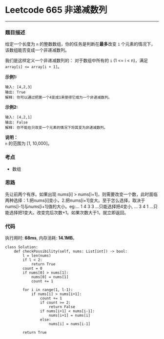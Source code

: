 # Leetcode 665 非递减数列
***
### 题目描述
给定一个长度为 `n` 的整数数组，你的任务是判断在**最多**改变 `1` 个元素的情况下，该数组能否变成一个非递减数列。

我们是这样定义一个非递减数列的： 对于数组中所有的 `i` (1 <= i < n)，满足 `array[i] <= array[i + 1]`。

**示例1:**

	输入: [4,2,3]
	输出: True
	解释: 你可以通过把第一个4变成1来使得它成为一个非递减数列。

**示例2:**

	输入: [4,2,1]
	输出: False
	解释: 你不能在只改变一个元素的情况下将其变为非递减数列。
	
**说明：**  
`n` 的范围为 [1, 10,000]。

### 考点

* 数组

### 思路   
先让前两个有序。如果出现 nums[i] > nums[i+1]，则需要改变一个数，此时面临两种选择：1.把nums[i]变小，2.把nums[i+1]变大。至于怎么选择，取决于nums[i-1]与nums[i+1]值的大小。eg:... 1 4 3 3 ...只能选择把4变小, ... 3 4 1 ...只能选择把1变大。改变完后次数+1。如果次数大于1，就立即返回。


### 代码
执行用时: **68ms**, 内存消耗: **14.1MB**。


```
class Solution:
    def checkPossibility(self, nums: List[int]) -> bool:
        l = len(nums)
        if l < 2:
            return True
        count = 0
        if nums[0] > nums[1]:
            nums[0] = nums[1]
            count += 1
        
        for i in range(1, l-1):
            if nums[i] > nums[i+1]:
                count += 1
                if count >= 2:
                    return False
                if nums[i+1] < nums[i-1]:
                    nums[i+1] = nums[i]
                else:
                    nums[i] = nums[i-1]
                           
        return True           
```
